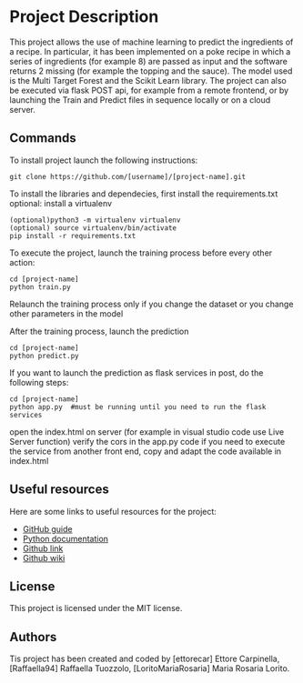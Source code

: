 # Project Description
This project allows the use of machine learning to predict the ingredients of a recipe. In particular, it has been implemented on a poke recipe in which a series of ingredients (for example 8) are passed as input and the software returns 2 missing (for example the topping and the sauce).
The model used is the Multi Target Forest and the Scikit Learn library.
The project can also be executed via flask POST api, for example from a remote frontend, or by launching the Train and Predict files in sequence locally or on a cloud server.

## Commands

To install project launch the following instructions:

```
git clone https://github.com/[username]/[project-name].git
```


To install the libraries and dependecies, first install the requirements.txt 
optional: install a virtualenv
```
(optional)python3 -m virtualenv virtualenv
(optional) source virtualenv/bin/activate
pip install -r requirements.txt
```

To execute the project, launch the training process before every other action:
```
cd [project-name]
python train.py
```
Relaunch the training process only if you change the dataset or you change other parameters in the model

After the training process, launch the prediction 
```
cd [project-name]
python predict.py
```
If you want to launch the prediction as flask services in post, do the following steps:
```
cd [project-name]
python app.py  #must be running until you need to run the flask services
```
open the index.html on server (for example in visual studio code use Live Server function)
verify the cors in the app.py code
if you need to execute the service from another front end, copy and adapt the code available in index.html

## Useful resources
Here are some links to useful resources for the project:

* [GitHub guide](https://guides.github.com/)
* [Python documentation](https://docs.python.org/3/)
* [Github link](https://github.com/ettorecar/ml_ingredient_prediction)
* [Github wiki](https://github.com/ettorecar/ml_ingredient_prediction/wiki)

## License
This project is licensed under the MIT license.


## Authors

Tis project has been created and coded by [ettorecar] Ettore Carpinella, [Raffaella94] Raffaella Tuozzolo, [LoritoMariaRosaria] Maria Rosaria Lorito.

